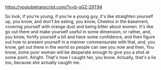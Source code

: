 https://youtubetranscript.com/?v=b-gGZ-29T94

 So look, if you're young, if you're a young guy, it's like straighten yourself up, you know, and don't be eating, you know, Cheetos in the basement, covering yourself with orange dust and being bitter about women. It's like go out there and make yourself useful in some dimension, or rather, and, you know, fortify yourself a bit and have some confidence, and then figure out how to present yourself in a manner commensurate with that, and, you know, get out there in the world so people can see you now and then, You know, some poor woman will be desperate enough to give you a shot at some point. Alright. That's how I caught her, you know. Actually, that's a lie too, because she actually caught me.
